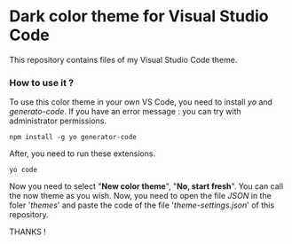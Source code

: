 # Dark color theme for Visual Studio Code
This repository contains files of my Visual Studio Code theme.

### How to use it ?
To use this color theme in your own VS Code, you need to install _yo_ and _generato-code_. If you have an error message : you can try with administrator permissions.
```
npm install -g yo generator-code
```

After, you need to run these extensions.
```
yo code
```
Now you need to select "**New color theme**", "**No, start fresh**". You can call the now theme as you wish.
Now, you need to open the file _JSON_ in the foler '_themes_' and paste the code of the file '_theme-settings.json_' of this repository.

THANKS !
